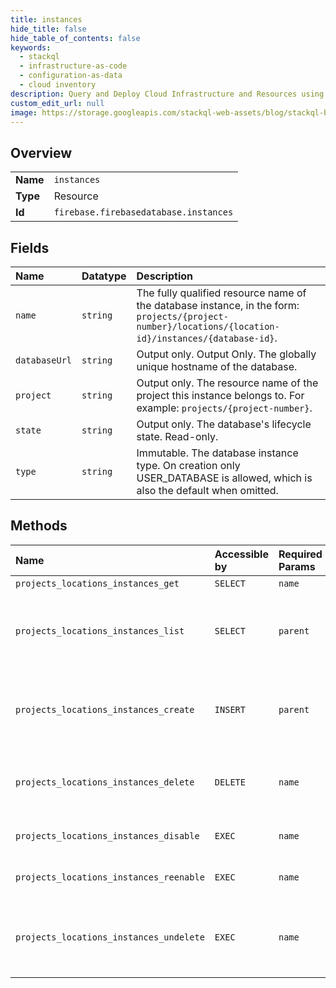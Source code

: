 ```yaml
---
title: instances
hide_title: false
hide_table_of_contents: false
keywords:
  - stackql
  - infrastructure-as-code
  - configuration-as-data
  - cloud inventory
description: Query and Deploy Cloud Infrastructure and Resources using SQL
custom_edit_url: null
image: https://storage.googleapis.com/stackql-web-assets/blog/stackql-blog-post-featured-image.png
---
```

  
    

## Overview
<table><tbody>
<tr><td><b>Name</b></td><td><code>instances</code></td></tr>
<tr><td><b>Type</b></td><td>Resource</td></tr>
<tr><td><b>Id</b></td><td><code>firebase.firebasedatabase.instances</code></td></tr>
</tbody></table>

## Fields
| Name | Datatype | Description |
|:-----|:---------|:------------|
| `name` | `string` | The fully qualified resource name of the database instance, in the form: `projects/{project-number}/locations/{location-id}/instances/{database-id}`. |
| `databaseUrl` | `string` | Output only. Output Only. The globally unique hostname of the database. |
| `project` | `string` | Output only. The resource name of the project this instance belongs to. For example: `projects/{project-number}`. |
| `state` | `string` | Output only. The database's lifecycle state. Read-only. |
| `type` | `string` | Immutable. The database instance type. On creation only USER_DATABASE is allowed, which is also the default when omitted. |
## Methods
| Name | Accessible by | Required Params | Description |
|:-----|:--------------|:----------------|:------------|
| `projects_locations_instances_get` | `SELECT` | `name` | Gets the DatabaseInstance identified by the specified resource name. |
| `projects_locations_instances_list` | `SELECT` | `parent` | Lists each DatabaseInstance associated with the specified parent project. The list items are returned in no particular order, but will be a consistent view of the database instances when additional requests are made with a `pageToken`. The resulting list contains instances in any STATE. The list results may be stale by a few seconds. Use GetDatabaseInstance for consistent reads. |
| `projects_locations_instances_create` | `INSERT` | `parent` | Requests that a new DatabaseInstance be created. The state of a successfully created DatabaseInstance is ACTIVE. Only available for projects on the Blaze plan. Projects can be upgraded using the Cloud Billing API https://cloud.google.com/billing/reference/rest/v1/projects/updateBillingInfo. Note that it might take a few minutes for billing enablement state to propagate to Firebase systems. |
| `projects_locations_instances_delete` | `DELETE` | `name` | Marks a DatabaseInstance to be deleted. The DatabaseInstance will be set to the DELETED state for 20 days, and will be purged within 30 days. The default database cannot be deleted. IDs for deleted database instances may never be recovered or re-used. The Database may only be deleted if it is already in a DISABLED state. |
| `projects_locations_instances_disable` | `EXEC` | `name` | Disables a DatabaseInstance. The database can be re-enabled later using ReenableDatabaseInstance. When a database is disabled, all reads and writes are denied, including view access in the Firebase console. |
| `projects_locations_instances_reenable` | `EXEC` | `name` | Enables a DatabaseInstance. The database must have been disabled previously using DisableDatabaseInstance. The state of a successfully reenabled DatabaseInstance is ACTIVE. |
| `projects_locations_instances_undelete` | `EXEC` | `name` | Restores a DatabaseInstance that was previously marked to be deleted. After the delete method is used, DatabaseInstances are set to the DELETED state for 20 days, and will be purged within 30 days. Databases in the DELETED state can be undeleted without losing any data. This method may only be used on a DatabaseInstance in the DELETED state. Purged DatabaseInstances may not be recovered. |
